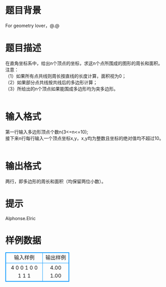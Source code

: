 # 

 
 # 题目背景 
For&nbsp;geometry&nbsp;lover，@.@<BR> 

 
 # 题目描述 
在直角坐标系中，给出n个顶点的坐标，求这n个点所围成的图形的周长和面积。<BR>注意：<BR>（1）如果所有点共线则周长按直线的长度计算，面积视为0；<BR>（2）如果部分点共线按共线后的多边形计算；<BR>（3）所给出的n个顶点如果能围成多边形均为突多边形。<BR><BR> 

 
 # 输入格式 
第一行输入多边形顶点个数n(3&lt;=n&lt;=10);<BR>接下来n行每行输入一个顶点坐标x,y，x,y均为整数且坐标的绝对值均不超过10。<BR><BR> 

 
 # 输出格式 
两行，即多边形的周长和面积（均保留两位小数）。<BR> 

 
 # 提示 
Alphonse.Elric 
# 样例数据
<style>
        table,table tr th, table tr td { border:1px solid #0094ff; }
        table { width: 200px; min-height: 25px; line-height: 25px; text-align: center; border-collapse: collapse;}   
    </style>
<table>
	<tr>
		<td>输入样例</td>
		<td>输出样例</td>
	</tr>
<tr><td>4
0 0
1 0
0 1
1 1
</td><td>4.00
1.00
</td></tr></table>
